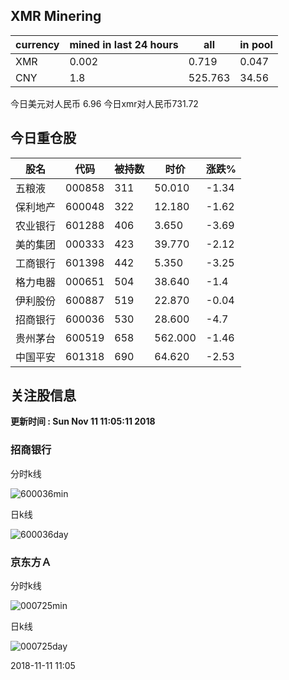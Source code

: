 ## XMR Minering

|currency|mined in last 24 hours|all|in pool|
|---|---|---|---|
|XMR|0.002|0.719|0.047|
|CNY|1.8|525.763|34.56|

今日美元对人民币 6.96	今日xmr对人民币731.72


## 今日重仓股 

|股名|代码|被持数|时价|涨跌%|
|---|---|---|---|---|
|五粮液|000858|311|50.010|-1.34|
|保利地产|600048|322|12.180|-1.62|
|农业银行|601288|406|3.650|-3.69|
|美的集团|000333|423|39.770|-2.12|
|工商银行|601398|442|5.350|-3.25|
|格力电器|000651|504|38.640|-1.4|
|伊利股份|600887|519|22.870|-0.04|
|招商银行|600036|530|28.600|-4.7|
|贵州茅台|600519|658|562.000|-1.46|
|中国平安|601318|690|64.620|-2.53|

## 关注股信息
**更新时间 : Sun Nov 11 11:05:11 2018**
### 招商银行 
分时k线

![600036min](http://image.sinajs.cn/newchart/min/n/sh600036.gif)

日k线

![600036day](http://image.sinajs.cn/newchart/daily/n/sh600036.gif)

### 京东方Ａ 
分时k线

![000725min](http://image.sinajs.cn/newchart/min/n/sz000725.gif)

日k线

![000725day](http://image.sinajs.cn/newchart/daily/n/sz000725.gif)

2018-11-11 11:05
